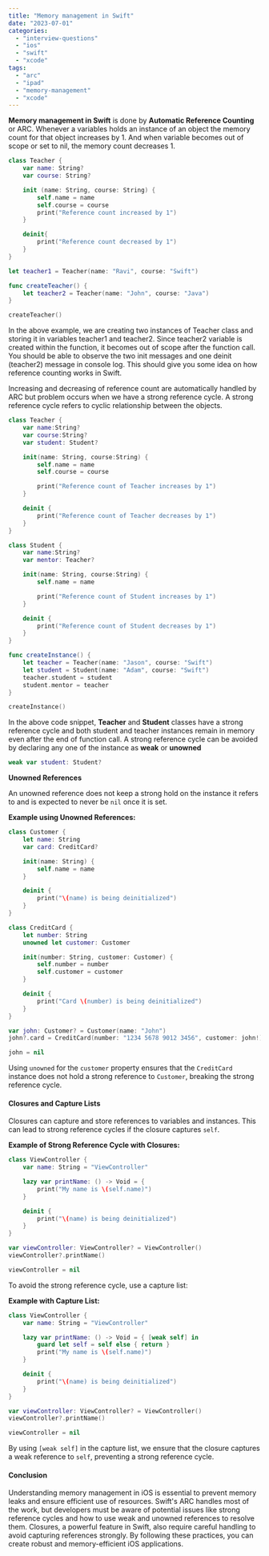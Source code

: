 ```yaml
---
title: "Memory management in Swift"
date: "2023-07-01"
categories: 
  - "interview-questions"
  - "ios"
  - "swift"
  - "xcode"
tags: 
  - "arc"
  - "ipad"
  - "memory-management"
  - "xcode"
---
```


**Memory management in Swift** is done by **Automatic Reference Counting** or ARC. Whenever a variables holds an instance of an object the memory count for that object increases by 1. And when variable becomes out of scope or set to nil, the memory count decreases 1.

```swift
class Teacher {
    var name: String?
    var course: String?

    init (name: String, course: String) {
        self.name = name
        self.course = course
        print("Reference count increased by 1")
    }

    deinit{
        print("Reference count decreased by 1")
    }
}

let teacher1 = Teacher(name: "Ravi", course: "Swift")

func createTeacher() {
    let teacher2 = Teacher(name: "John", course: "Java")
}

createTeacher()
```

In the above example, we are creating two instances of Teacher class and storing it in variables teacher1 and teacher2. Since teacher2 variable is created within the function, it becomes out of scope after the function call. You should be able to observe the two init messages and one deinit (teacher2) message in console log. This should give you some idea on how reference counting works in Swift.

Increasing and decreasing of reference count are automatically handled by ARC but problem occurs when we have a strong reference cycle. A strong reference cycle refers to cyclic relationship between the objects.

```swift
class Teacher {
    var name:String?
    var course:String?
    var student: Student?

    init(name: String, course:String) {
        self.name = name
        self.course = course

        print("Reference count of Teacher increases by 1")
    }

    deinit {
        print("Reference count of Teacher decreases by 1")
    }
}

class Student {
    var name:String?
    var mentor: Teacher?

    init(name: String, course:String) {
        self.name = name

        print("Reference count of Student increases by 1")
    }

    deinit {
        print("Reference count of Student decreases by 1")
    }
}

func createInstance() {
    let teacher = Teacher(name: "Jason", course: "Swift")
    let student = Student(name: "Adam", course: "Swift")
    teacher.student = student
    student.mentor = teacher
}

createInstance()
```

In the above code snippet, **Teacher** and **Student** classes have a strong reference cycle and both student and teacher instances remain in memory even after the end of function call. A strong reference cycle can be avoided by declaring any one of the instance as **weak** or **unowned**

```swift
weak var student: Student?

```

**Unowned References**

An unowned reference does not keep a strong hold on the instance it refers to and is expected to never be `nil` once it is set.

**Example using Unowned References:**

```swift
class Customer {
    let name: String
    var card: CreditCard?

    init(name: String) {
        self.name = name
    }

    deinit {
        print("\(name) is being deinitialized")
    }
}

class CreditCard {
    let number: String
    unowned let customer: Customer

    init(number: String, customer: Customer) {
        self.number = number
        self.customer = customer
    }

    deinit {
        print("Card \(number) is being deinitialized")
    }
}

var john: Customer? = Customer(name: "John")
john?.card = CreditCard(number: "1234 5678 9012 3456", customer: john!)

john = nil
```

Using `unowned` for the `customer` property ensures that the `CreditCard` instance does not hold a strong reference to `Customer`, breaking the strong reference cycle.

#### Closures and Capture Lists

Closures can capture and store references to variables and instances. This can lead to strong reference cycles if the closure captures `self`.

**Example of Strong Reference Cycle with Closures:**

```swift
class ViewController {
    var name: String = "ViewController"

    lazy var printName: () -> Void = {
        print("My name is \(self.name)")
    }

    deinit {
        print("\(name) is being deinitialized")
    }
}

var viewController: ViewController? = ViewController()
viewController?.printName()

viewController = nil
```

To avoid the strong reference cycle, use a capture list:

**Example with Capture List:**

```swift
class ViewController {
    var name: String = "ViewController"

    lazy var printName: () -> Void = { [weak self] in
        guard let self = self else { return }
        print("My name is \(self.name)")
    }

    deinit {
        print("\(name) is being deinitialized")
    }
}

var viewController: ViewController? = ViewController()
viewController?.printName()

viewController = nil
```

By using `[weak self]` in the capture list, we ensure that the closure captures a weak reference to `self`, preventing a strong reference cycle.

#### Conclusion

Understanding memory management in iOS is essential to prevent memory leaks and ensure efficient use of resources. Swift's ARC handles most of the work, but developers must be aware of potential issues like strong reference cycles and how to use weak and unowned references to resolve them. Closures, a powerful feature in Swift, also require careful handling to avoid capturing references strongly. By following these practices, you can create robust and memory-efficient iOS applications.
